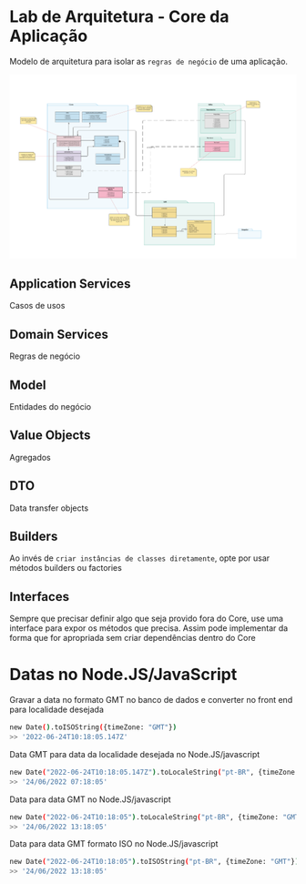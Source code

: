 # Lab de Arquitetura - Core da Aplicação
Modelo de arquitetura para isolar as `regras de negócio` de uma aplicação.

![Arquitetura](./docs/Arquitetura.png)

## Application Services
Casos de usos


## Domain Services
Regras de negócio


## Model
Entidades do negócio


## Value Objects
Agregados


## DTO
Data transfer objects

## Builders
Ao invés de `criar instâncias de classes diretamente`, opte por usar métodos builders ou factories


## Interfaces
Sempre que precisar definir algo que seja provido fora do Core, use uma interface para expor os métodos que precisa. Assim pode implementar da forma que for apropriada sem criar dependências dentro do Core

# Datas no Node.JS/JavaScript
Gravar a data no formato GMT no banco de dados e converter no front end
para localidade desejada
```bash
new Date().toISOString({timeZone: "GMT"})
>> '2022-06-24T10:18:05.147Z'
```

Data GMT para data da localidade desejada no Node.JS/javascript
```bash
new Date("2022-06-24T10:18:05.147Z").toLocaleString("pt-BR", {timeZone: "America/Sao_Paulo"})
>> '24/06/2022 07:18:05'
```

Data para data GMT no Node.JS/javascript
```bash
new Date("2022-06-24T10:18:05").toLocaleString("pt-BR", {timeZone: "GMT"})
>> '24/06/2022 13:18:05'
```

Data para data GMT formato ISO no Node.JS/javascript
```bash
new Date("2022-06-24T10:18:05").toISOString("pt-BR", {timeZone: "GMT"})
>> '24/06/2022 13:18:05'
```